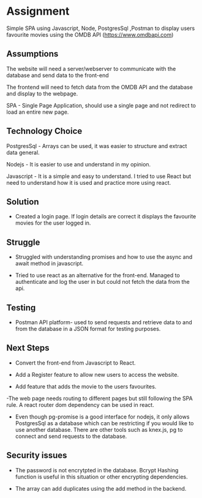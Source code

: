 # Assignment
Simple SPA using Javascript, Node, PostgresSql ,Postman to display users favourite movies using the OMDB API (https://www.omdbapi.com)

## Assumptions
The website will need a server/webserver to communicate with the database and send data to the front-end

The frontend will need to fetch data from the OMDB API and the database and display to the webpage. 

SPA - Single Page Application, should use a single page and not redirect to load an entire new page.

## Technology Choice
PostgresSql - Arrays can be used, it was easier to structure and extract data general. 

Nodejs - It is easier to use and understand in my opinion.

Javascript - It is a simple and easy to understand. I tried to use React but need to understand how it is used and practice more using react. 

## Solution

- Created a login page. If login details are correct it displays the favourite movies for the user logged in.

## Struggle
- Struggled with understanding promises and how to use the async and await method in javascript.


- Tried to use react as an alternative for the front-end. Managed to authenticate and log the user in but could not fetch the data from the api.


## Testing

- Postman API platform- used to send requests and retrieve data to and from the database in a JSON format for testing purposes.

## Next Steps
- Convert the front-end from Javascript to React.

- Add a Register feature to allow new users to access the website.

- Add feature that adds the movie to the users favourites.

-The web page needs routing to different pages but still following the SPA rule. A react router dom dependency can be used in react.

- Even though pg-promise is a good interface for nodejs, it only allows PostgresSql as a database which can be restricting if you would like to use another database. There are other tools such as knex.js, pg to connect and send requests to the database.

## Security issues

- The password is not encrytpted in the database. Bcrypt Hashing function is useful in this situation or other encrypting dependencies.

- The array can add duplicates using the add method in the backend.

